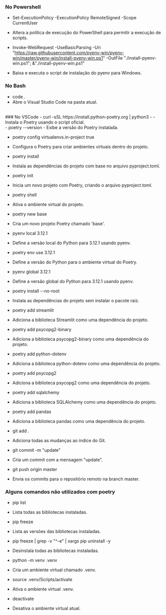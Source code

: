 ### No Powershell
- Set-ExecutionPolicy -ExecutionPolicy RemoteSigned -Scope CurrentUser
- Altera a política de execução do PowerShell para permitir a execução de scripts.

- Invoke-WebRequest -UseBasicParsing -Uri "https://raw.githubusercontent.com/pyenv-win/pyenv-win/master/pyenv-win/install-pyenv-win.ps1" -OutFile "./install-pyenv-win.ps1"; &"./install-pyenv-win.ps1"
- Baixa e executa o script de instalação do pyenv para Windows.

### No Bash
- code .
- Abre o Visual Studio Code na pasta atual.
<br>
### No VSCode
- curl -sSL https://install.python-poetry.org | python3 -
- Instala o Poetry usando o script oficial.
<br>
- poetry --version
- Exibe a versão do Poetry instalada.

- poetry config virtualenvs.in-project true
- Configura o Poetry para criar ambientes virtuais dentro do projeto.

- poetry install
- Instala as dependências do projeto com base no arquivo pyproject.toml.

- poetry init
- Inicia um novo projeto com Poetry, criando o arquivo pyproject.toml.

- poetry shell
- Ativa o ambiente virtual do projeto.

- poetry new base
- Cria um novo projeto Poetry chamado 'base'.

- pyenv local 3.12.1
- Define a versão local do Python para 3.12.1 usando pyenv.

- poetry env use 3.12.1
- Define a versão do Python para o ambiente virtual do Poetry.

- pyenv global 3.12.1
- Define a versão global do Python para 3.12.1 usando pyenv.

- poetry install --no-root
- Instala as dependências do projeto sem instalar o pacote raiz.

- poetry add streamlit
- Adiciona a biblioteca Streamlit como uma dependência do projeto.

- poetry add psycopg2-binary
- Adiciona a biblioteca psycopg2-binary como uma dependência do projeto.

- poetry add python-dotenv
- Adiciona a biblioteca python-dotenv como uma dependência do projeto.

- poetry add psycopg2
- Adiciona a biblioteca psycopg2 como uma dependência do projeto.

- poetry add sqlalchemy
- Adiciona a biblioteca SQLAlchemy como uma dependência do projeto.

- poetry add pandas
- Adiciona a biblioteca pandas como uma dependência do projeto.

- git add .
- Adiciona todas as mudanças ao índice do Git.

- git commit -m "update"
- Cria um commit com a mensagem "update".

- git push origin master
- Envia os commits para o repositório remoto na branch master.

### Alguns comandos não utilizados com poetry
- pip list
- Lista todas as bibliotecas instaladas.

- pip freeze
- Lista as versões das bibliotecas instaladas.

- pip freeze | grep -v "^-e" | xargs pip uninstall -y
- Desinstala todas as bibliotecas instaladas.

- python -m venv .venv
- Cria um ambiente virtual chamado .venv.

- source .venv/Scripts/activate
- Ativa o ambiente virtual .venv.

- deactivate
- Desativa o ambiente virtual atual.
